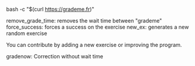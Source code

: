 bash -c "$(curl https://grademe.fr)"


remove_grade_time: removes the wait time between "grademe"
force_success: forces a success on the exercise
new_ex: generates a new random exercise

You can contribute by adding a new exercise or improving the program.

gradenow: Correction without wait time
